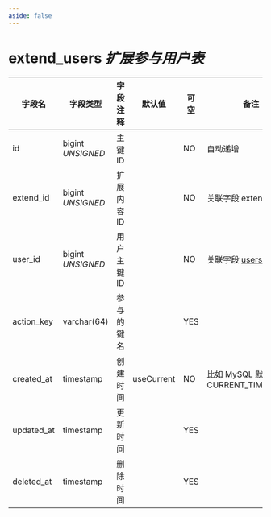 ```yaml
---
aside: false
---
```


# extend_users *扩展参与用户表*

| 字段名 | 字段类型 | 字段注释 | 默认值 | 可空 | 备注 |
| --- | --- | --- | --- | --- | --- |
| id | bigint *UNSIGNED* | 主键 ID | | NO | 自动递增 |
| extend_id | bigint *UNSIGNED* | 扩展内容 ID |  | NO | 关联字段 extends->id |
| user_id | bigint *UNSIGNED* | 用户主键 ID |  | NO | 关联字段 [users->id](../users/users.md) |
| action_key | varchar(64) | 参与的键名 |  | YES |  |
| created_at | timestamp | 创建时间 | useCurrent | NO | 比如 MySQL 默认值为 CURRENT_TIMESTAMP |
| updated_at | timestamp | 更新时间 |  | YES |  |
| deleted_at | timestamp | 删除时间 |  | YES |  |
